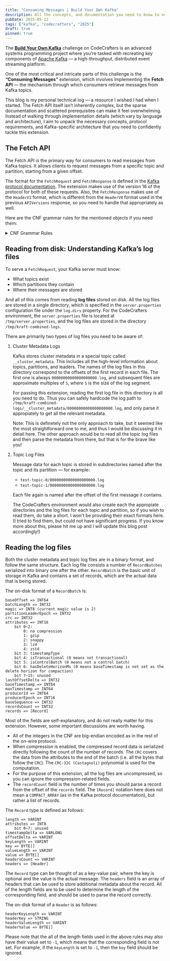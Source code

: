 ```yaml
---
title: "Consuming Messages | Build Your Own Kafka"
description: All the concepts, and documentation you need to know to need to pass the "Consume Messages" test in the Build Your Own Kafka challenge.
pubDate: 2025-05-12
tags: ["kafka", "codecrafters", "2025"]
draft: true
pinned: true
---
```


The [**Build Your Own Kafka**](https://app.codecrafters.io/courses/kafka/introduction) challenge on CodeCrafters is an advanced systems programming project where you're tasked with recreating key components of [Apache Kafka](http://kafka.apache.org/) — a high-throughput, distributed event streaming platform.

One of the most critical and intricate parts of this challenge is the **“Consuming Messages”** extension, which involves implementing the **Fetch API** — the mechanism through which consumers retrieve messages from Kafka topics.

This blog is my personal technical log — a resource I wished I had when I started. The Fetch API itself isn’t inherently complex, but the sparse documentation and scattered prerequisites can make it feel overwhelming. Instead of walking through implementation details (which vary by language and architecture), I aim to unpack the necessary concepts, protocol requirements, and Kafka-specific architecture that you need to confidently tackle this extension.

## The Fetch API

The Fetch API is the primary way for consumers to read messages from Kafka topics. It allows clients to request messages from a specific topic and partition, starting from a given offset.

The format for the `FetchRequest` and `FetchResponse` is defined in the [Kafka protocol documentation](https://kafka.apache.org/protocol.html). The extension makes use of the version 16 of the protocol for both of these requests. Also, the `FetchResponse` makes use of the `HeaderV1` format, which is different from the `HeaderV0` format used in the previous `APIVersions` response, so you need to handle that appropriately as well.

Here are the CNF grammar rules for the mentioned objects if you need them:

<details>
<summary> CNF Grammar Rules </summary>

```
HeaderV0 => correlationId
  correlationId => INT32
```

<br>

```
HeaderV1 => correlationId TAG_BUFFER
  correlationId => INT32
```

<br>

```
FetchRequestV16 => max_wait_ms min_bytes max_bytes isolation_level session_id session_epoch [topics] [forgotten_topics_data] rack_id _tagged_fields
  max_wait_ms => INT32
  min_bytes => INT32
  max_bytes => INT32
  isolation_level => INT8
  session_id => INT32
  session_epoch => INT32
  topics => topic_id [partitions] _tagged_fields
    topic_id => UUID
    partitions => partition current_leader_epoch fetch_offset last_fetched_epoch log_start_offset partition_max_bytes _tagged_fields
      partition => INT32
      current_leader_epoch => INT32
      fetch_offset => INT64
      last_fetched_epoch => INT32
      log_start_offset => INT64
      partition_max_bytes => INT32
  forgotten_topics_data => topic_id [partitions] _tagged_fields
    topic_id => UUID
    partitions => INT32
  rack_id => COMPACT_STRING
```

<br>

```
FetchResponseV16 => throttle_time_ms error_code session_id [responses] _tagged_fields
  throttle_time_ms => INT32
  error_code => INT16
  session_id => INT32
  responses => topic_id [partitions] _tagged_fields
    topic_id => UUID
    partitions => partition_index error_code high_watermark last_stable_offset log_start_offset [aborted_transactions] preferred_read_replica records _tagged_fields
      partition_index => INT32
      error_code => INT16
      high_watermark => INT64
      last_stable_offset => INT64
      log_start_offset => INT64
      aborted_transactions => producer_id first_offset _tagged_fields
        producer_id => INT64
        first_offset => INT64
      preferred_read_replica => INT32
      records => COMPACT_RECORDS
```

All the arrays used in the above rules are of the primitive type `COMPACT_ARRAY`. You can read about the serialization of all the primitive types (shown in capital letters) [here](https://kafka.apache.org/protocol#protocol_types).

The `_tagged_fields` is a special field used for extensibility and is not relevant for this extension. You can safely always assume it to be `0` byte, encoded as a variable unsigned integer.

</details>

## Reading from disk: Understanding Kafka’s log files

To serve a `FetchRequest`, your Kafka server must know:

- What topics exist
- Which partitions they contain
- Where their messages are stored

And all of this comes from reading **log files** stored on disk. All the log files are stored in a single directory, which is specified in the `server.properties` configuration file under the `log.dirs` property. For the CodeCrafters environment, the `server.properties` file is located at `/tmp/server.properties`, and the log files are stored in the directory `/tmp/kraft-combined-logs`.

There are primarily two types of log files you need to be aware of:

1.  Cluster Metadata Logs

    Kafka stores cluster metadata in a special topic called `__cluster_metadata`. This includes all the high-level information about topics, partitions, and leaders. The names of the log files in this directory correspond to the offsets of the first record in each file. The first one is always `00000000000000000000.log`, and subsequent files are approximate multiples of `S`, where `S` is the size of the log segment.

    For passing this extension, reading the first log file in this directory is all you need to do. Thus you can safely hardcode the log path to `/tmp/kraft-combined-logs/__cluster_metadata/00000000000000000000.log`, and only parse it appropiately to get all the relevant metadata.

    Note: This is definetely not the only approach to take, but it seemed like the most straightforward one to me, and thus I would be discussing it in detail here. The other approach would be to read all the topic log files and then parse the metadata from there, but that is for the brave like you!

2.  Topic Log Files

    Message data for each topic is stored in subdirectories named after the topic and its partition — for example:

    - `test-topic-0/00000000000000000000.log`
    - `test-topic-1/00000000000000000000.log`

    Each file again is named after the offset of the first message it contains.

    The CodeCrafters environment would also create each the appropiate directories and the log files for each topic and partition, so if you wish to read them, do take a short. I won't be providing their exact formats here. (I tried to find them, but could not have significant progress. If you know more about this, please hit me up and I will update this blog post accordingly!)

## Reading the log files

Both the cluster metadata and topic log files are in a binary format, and follow the same structure. Each log file consists a number of `RecordBatches` serialized into binary one after the other. `RecordBatch` is the basic unit of storage in Kafka and contains a set of records, which are the actual data that is being stored.

The on-disk format of a `RecordBatch` is:

```
baseOffset => INT64
batchLength => INT32
magic => INT8 (current magic value is 2)
partitionLeaderEpoch => INT32
crc => INT32
attributes => INT16
    bit 0~2:
        0: no compression
        1: gzip
        2: snappy
        3: lz4
        4: zstd
    bit 3: timestampType
    bit 4: isTransactional (0 means not transactional)
    bit 5: isControlBatch (0 means not a control batch)
    bit 6: hasDeleteHorizonMs (0 means baseTimestamp is not set as the delete horizon for compaction)
    bit 7~15: unused
lastOffsetDelta => INT32
baseTimestamp => INT64
maxTimestamp => INT64
producerId => INT64
producerEpoch => INT16
baseSequence => INT32
recordsCount => INT32
records => [Record]
```

Most of the fields are self-explanatory, and do not really matter for this extension. However, some important discussions are worth having.

- All of the integers in the CNF are big-endian encoded as in the rest of the on-wire protocol.
- When compression is enabled, the compressed record data is serialized directly following the count of the number of records. The `CRC` covers the data from the attributes to the end of the batch (i.e. all the bytes that follow the `CRC`). The `CRC-32C (Castagnoli)` polynomial is used for the computation.
- For the purpose of this extension, all the log files are uncompressed, so you can ignore the compression-related fields.
- The `recordCount` field is the number of times you should parse a record from the offset of the `records` field. The `[Record]` notation here does not mean a `COMPACT_ARRAY` (as in the Kafka protocol documentation), but rather a list of records.

The `Record` type is defined as follows:

```
length => VARINT
attributes => INT8
    bit 0~7: unused
timestampDelta => VARLONG
offsetDelta => VARINT
keyLength => VARINT
key => BYTE[]
valueLength => VARINT
value => BYTE[]
headersCount => VARINT
headers => [Header]
```

The `Record` type can be thought of as a key-value pair, where the key is optional and the value is the actual message. The `headers` field is an array of headers that can be used to store additional metadata about the record. All of the length fields are to be used to determine the length of the corresponding field, and should be used to parse the record correctly.

The on-disk format of a `Header` is as follows:

```
headerKeyLength => VARINT
headerKey => STRING
headerValueLength => VARINT
headerValue => BYTE[]
```

Please note that the all of the length fields used in the above rules may also have their value set to `-1`, which means that the corresponding field is not set. For example, if the `keyLength` is set to `-1`, then the `key` field should be ignored.
